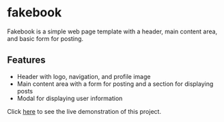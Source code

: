 # fakebook

Fakebook is a simple web page template with a header, main content area, and basic form for posting.

## Features

- Header with logo, navigation, and profile image
- Main content area with a form for posting and a section for displaying posts
- Modal for displaying user information

Click [here]() to see the live demonstration of this project.
